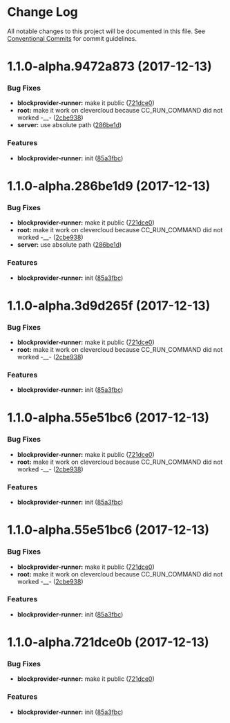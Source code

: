 # Change Log

All notable changes to this project will be documented in this file.
See [Conventional Commits](https://conventionalcommits.org) for commit guidelines.

<a name="1.1.0-alpha.9472a873"></a>
# 1.1.0-alpha.9472a873 (2017-12-13)


### Bug Fixes

* **blockprovider-runner:** make it public ([721dce0](https://github.com/Ouest-France/platform/commit/721dce0))
* **root:** make it work on clevercloud because CC_RUN_COMMAND did not worked -__- ([2cbe938](https://github.com/Ouest-France/platform/commit/2cbe938))
* **server:** use absolute path ([286be1d](https://github.com/Ouest-France/platform/commit/286be1d))


### Features

* **blockprovider-runner:** init ([85a3fbc](https://github.com/Ouest-France/platform/commit/85a3fbc))




<a name="1.1.0-alpha.286be1d9"></a>
# 1.1.0-alpha.286be1d9 (2017-12-13)


### Bug Fixes

* **blockprovider-runner:** make it public ([721dce0](https://github.com/Ouest-France/platform/commit/721dce0))
* **root:** make it work on clevercloud because CC_RUN_COMMAND did not worked -__- ([2cbe938](https://github.com/Ouest-France/platform/commit/2cbe938))
* **server:** use absolute path ([286be1d](https://github.com/Ouest-France/platform/commit/286be1d))


### Features

* **blockprovider-runner:** init ([85a3fbc](https://github.com/Ouest-France/platform/commit/85a3fbc))




<a name="1.1.0-alpha.3d9d265f"></a>
# 1.1.0-alpha.3d9d265f (2017-12-13)


### Bug Fixes

* **blockprovider-runner:** make it public ([721dce0](https://github.com/Ouest-France/platform/commit/721dce0))
* **root:** make it work on clevercloud because CC_RUN_COMMAND did not worked -__- ([2cbe938](https://github.com/Ouest-France/platform/commit/2cbe938))


### Features

* **blockprovider-runner:** init ([85a3fbc](https://github.com/Ouest-France/platform/commit/85a3fbc))




<a name="1.1.0-alpha.55e51bc6"></a>
# 1.1.0-alpha.55e51bc6 (2017-12-13)


### Bug Fixes

* **blockprovider-runner:** make it public ([721dce0](https://github.com/Ouest-France/platform/commit/721dce0))
* **root:** make it work on clevercloud because CC_RUN_COMMAND did not worked -__- ([2cbe938](https://github.com/Ouest-France/platform/commit/2cbe938))


### Features

* **blockprovider-runner:** init ([85a3fbc](https://github.com/Ouest-France/platform/commit/85a3fbc))




<a name="1.1.0-alpha.55e51bc6"></a>
# 1.1.0-alpha.55e51bc6 (2017-12-13)


### Bug Fixes

* **blockprovider-runner:** make it public ([721dce0](https://github.com/Ouest-France/platform/commit/721dce0))
* **root:** make it work on clevercloud because CC_RUN_COMMAND did not worked -__- ([2cbe938](https://github.com/Ouest-France/platform/commit/2cbe938))


### Features

* **blockprovider-runner:** init ([85a3fbc](https://github.com/Ouest-France/platform/commit/85a3fbc))




<a name="1.1.0-alpha.721dce0b"></a>
# 1.1.0-alpha.721dce0b (2017-12-13)


### Bug Fixes

* **blockprovider-runner:** make it public ([721dce0](https://github.com/Ouest-France/platform/commit/721dce0))


### Features

* **blockprovider-runner:** init ([85a3fbc](https://github.com/Ouest-France/platform/commit/85a3fbc))
